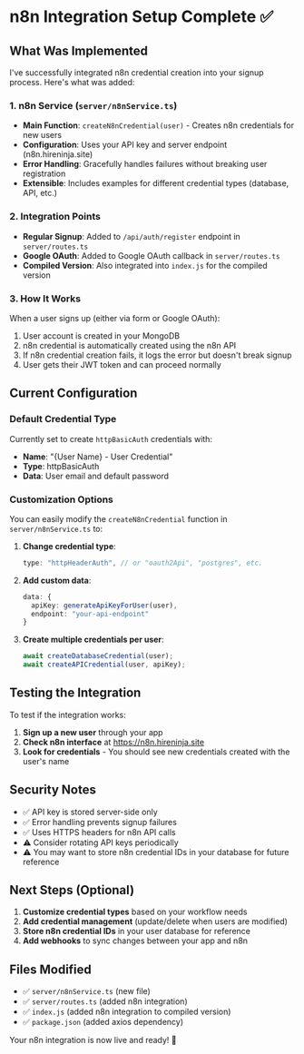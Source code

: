 # n8n Integration Setup Complete ✅

## What Was Implemented

I've successfully integrated n8n credential creation into your signup process. Here's what was added:

### 1. n8n Service (`server/n8nService.ts`)
- **Main Function**: `createN8nCredential(user)` - Creates n8n credentials for new users
- **Configuration**: Uses your API key and server endpoint (n8n.hireninja.site)
- **Error Handling**: Gracefully handles failures without breaking user registration
- **Extensible**: Includes examples for different credential types (database, API, etc.)

### 2. Integration Points
- **Regular Signup**: Added to `/api/auth/register` endpoint in `server/routes.ts`
- **Google OAuth**: Added to Google OAuth callback in `server/routes.ts`
- **Compiled Version**: Also integrated into `index.js` for the compiled version

### 3. How It Works
When a user signs up (either via form or Google OAuth):
1. User account is created in your MongoDB
2. n8n credential is automatically created using the n8n API
3. If n8n credential creation fails, it logs the error but doesn't break signup
4. User gets their JWT token and can proceed normally

## Current Configuration

### Default Credential Type
Currently set to create `httpBasicAuth` credentials with:
- **Name**: "{User Name} - User Credential"
- **Type**: httpBasicAuth
- **Data**: User email and default password

### Customization Options

You can easily modify the `createN8nCredential` function in `server/n8nService.ts` to:

1. **Change credential type**:
   ```typescript
   type: "httpHeaderAuth", // or "oauth2Api", "postgres", etc.
   ```

2. **Add custom data**:
   ```typescript
   data: {
     apiKey: generateApiKeyForUser(user),
     endpoint: "your-api-endpoint"
   }
   ```

3. **Create multiple credentials per user**:
   ```typescript
   await createDatabaseCredential(user);
   await createAPICredential(user, apiKey);
   ```

## Testing the Integration

To test if the integration works:

1. **Sign up a new user** through your app
2. **Check n8n interface** at https://n8n.hireninja.site
3. **Look for credentials** - You should see new credentials created with the user's name

## Security Notes

- ✅ API key is stored server-side only
- ✅ Error handling prevents signup failures
- ✅ Uses HTTPS headers for n8n API calls
- ⚠️ Consider rotating API keys periodically
- ⚠️ You may want to store n8n credential IDs in your database for future reference

## Next Steps (Optional)

1. **Customize credential types** based on your workflow needs
2. **Add credential management** (update/delete when users are modified)
3. **Store n8n credential IDs** in your user database for reference
4. **Add webhooks** to sync changes between your app and n8n

## Files Modified

- ✅ `server/n8nService.ts` (new file)
- ✅ `server/routes.ts` (added n8n integration)
- ✅ `index.js` (added n8n integration to compiled version)
- ✅ `package.json` (added axios dependency)

Your n8n integration is now live and ready! 🚀
